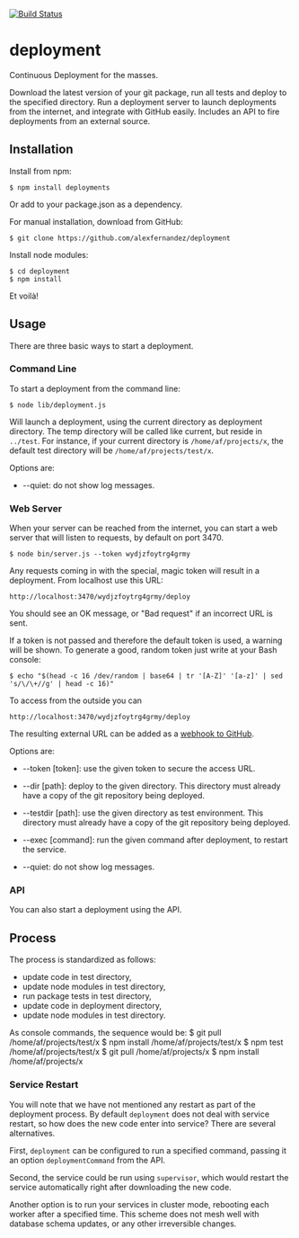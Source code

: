 
[![Build Status](https://secure.travis-ci.org/alexfernandez/deployment.png)](http://travis-ci.org/alexfernandez/deployment)

# deployment

Continuous Deployment for the masses.

Download the latest version of your git package, run all tests and deploy to the specified directory.
Run a deployment server to launch deployments from the internet, and integrate with GitHub easily.
Includes an API to fire deployments from an external source.

## Installation

Install from npm:

    $ npm install deployments

Or add to your package.json as a dependency.

For manual installation, download from GitHub:

    $ git clone https://github.com/alexfernandez/deployment

Install node modules:

    $ cd deployment
    $ npm install

Et voilà!

## Usage

There are three basic ways to start a deployment.

### Command Line

To start a deployment from the command line:

    $ node lib/deployment.js

Will launch a deployment, using the current directory as deployment directory.
The temp directory will be called like current, but reside in `../test`.
For instance, if your current directory is `/home/af/projects/x`, the default
test directory will be `/home/af/projects/test/x`.

Options are:

* --quiet: do not show log messages.

### Web Server

When your server can be reached from the internet,
you can start a web server that will listen to requests, by default on port 3470.

    $ node bin/server.js --token wydjzfoytrg4grmy

Any requests coming in with the special, magic token will result in a deployment.
From localhost use this URL:

    http://localhost:3470/wydjzfoytrg4grmy/deploy

You should see an OK message, or "Bad request" if an incorrect URL is sent.

If a token is not passed and therefore the default token is used, a warning will be shown.
To generate a good, random token just write at your Bash console:

    $ echo "$(head -c 16 /dev/random | base64 | tr '[A-Z]' '[a-z]' | sed 's/\/\+//g' | head -c 16)"

To access from the outside you can 

    http://localhost:3470/wydjzfoytrg4grmy/deploy

The resulting external URL can be added as a
[webhook to GitHub](https://help.github.com/articles/post-receive-hooks).

Options are:

* --token [token]: use the given token to secure the access URL.

* --dir [path]: deploy to the given directory. This directory must already have
  a copy of the git repository being deployed.

* --testdir [path]: use the given directory as test environment. This directory
  must already have a copy of the git repository being deployed.

* --exec [command]: run the given command after deployment, to restart the
  service.

* --quiet: do not show log messages.

### API

You can also start a deployment using the API.

## Process

The process is standardized as follows:
* update code in test directory,
* update node modules in test directory,
* run package tests in test directory,
* update code in deployment directory,
* update node modules in test directory.

As console commands, the sequence would be:
    $ git pull /home/af/projects/test/x
    $ npm install /home/af/projects/test/x
    $ npm test /home/af/projects/test/x
    $ git pull /home/af/projects/x
    $ npm install /home/af/projects/x

### Service Restart

You will note that we have not mentioned any restart as part of the deployment process.
By default `deployment` does not deal with service restart, so how does the new code enter into service?
There are several alternatives.

First, `deployment` can be configured to run a specified command, passing it an option `deploymentCommand` from the API.

Second, the service could be run using `supervisor`, which would restart the service automatically
right after downloading the new code.

Another option is to run your services in cluster mode, rebooting each worker after a specified time.
This scheme does not mesh well with database schema updates, or any other irreversible changes.

